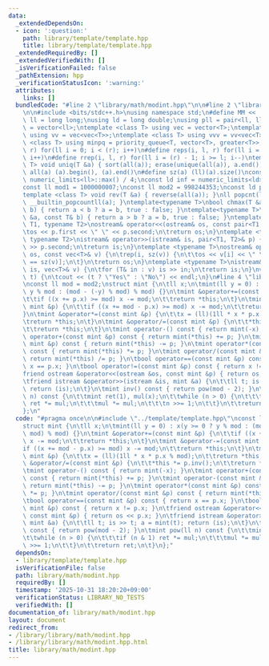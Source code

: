 ```yaml
---
data:
  _extendedDependsOn:
  - icon: ':question:'
    path: library/template/template.hpp
    title: library/template/template.hpp
  _extendedRequiredBy: []
  _extendedVerifiedWith: []
  _isVerificationFailed: false
  _pathExtension: hpp
  _verificationStatusIcon: ':warning:'
  attributes:
    links: []
  bundledCode: "#line 2 \"library/math/modint.hpp\"\n\n#line 2 \"library/template/template.hpp\"\
    \n\n#include <bits/stdc++.h>\nusing namespace std;\n#define MM << ' ' <<\nusing\
    \ ll = long long;\nusing ld = long double;\nusing pll = pair<ll, ll>;\nusing vl\
    \ = vector<ll>;\ntemplate <class T> using vec = vector<T>;\ntemplate <class T>\
    \ using vv = vec<vec<T>>;\ntemplate <class T> using vvv = vv<vec<T>>;\ntemplate\
    \ <class T> using minpq = priority_queue<T, vector<T>, greater<T>>;\n#define rep(i,\
    \ r) for(ll i = 0; i < (r); i++)\n#define reps(i, l, r) for(ll i = (l); i < (r);\
    \ i++)\n#define rrep(i, l, r) for(ll i = (r) - 1; i >= l; i--)\ntemplate <class\
    \ T> void uniq(T &a) { sort(all(a)); erase(unique(all(a)), a.end()); }\n#define\
    \ all(a) (a).begin(), (a).end()\n#define sz(a) (ll)(a).size()\nconst ll INF =\
    \ numeric_limits<ll>::max() / 4;\nconst ld inf = numeric_limits<ld>::max() / 2;\n\
    const ll mod1 = 1000000007;\nconst ll mod2 = 998244353;\nconst ld pi = 3.141592653589793238;\n\
    template <class T> void rev(T &a) { reverse(all(a)); }\nll popcnt(ll a) { return\
    \ __builtin_popcountll(a); }\ntemplate<typename T>\nbool chmax(T &a, const T&\
    \ b) { return a < b ? a = b, true : false; }\ntemplate<typename T>\nbool chmin(T\
    \ &a, const T& b) { return a > b ? a = b, true : false; }\ntemplate <typename\
    \ T1, typename T2>\nostream& operator<<(ostream& os, const pair<T1, T2>& p) {\n\
    \tos << p.first << \" \" << p.second;\n\treturn os;\n}\ntemplate <typename T1,\
    \ typename T2>\nistream& operator>>(istream& is, pair<T1, T2>& p) {\n\tis >> p.first\
    \ >> p.second;\n\treturn is;\n}\ntemplate <typename T>\nostream& operator<<(ostream&\
    \ os, const vec<T>& v) {\n\trep(i, sz(v)) {\n\t\tos << v[i] << \" \\n\"[i + 1\
    \ == sz(v)];\n\t}\n\treturn os;\n}\ntemplate <typename T>\nistream& operator>>(istream&\
    \ is, vec<T>& v) {\n\tfor (T& in : v) is >> in;\n\treturn is;\n}\nvoid yesno(bool\
    \ t) {\n\tcout << (t ? \"Yes\" : \"No\") << endl;\n}\n#line 4 \"library/math/modint.hpp\"\
    \nconst ll mod = mod2;\nstruct mint {\n\tll x;\n\tmint(ll y = 0) : x(y >= 0 ?\
    \ y % mod : (mod - (-y) % mod) % mod) {}\n\tmint &operator+=(const mint &p) {\n\
    \t\tif ((x += p.x) >= mod) x -= mod;\n\t\treturn *this;\n\t}\n\tmint &operator-=(const\
    \ mint &p) {\n\t\tif ((x += mod - p.x) >= mod) x -= mod;\n\t\treturn *this;\n\t\
    }\n\tmint &operator*=(const mint &p) {\n\t\tx = (ll)(1ll * x * p.x % mod);\n\t\
    \treturn *this;\n\t}\n\tmint &operator/=(const mint &p) {\n\t\t*this *= p.inv();\n\
    \t\treturn *this;\n\t}\n\tmint operator-() const { return mint(-x); }\n\tmint\
    \ operator+(const mint &p) const { return mint(*this) += p; }\n\tmint operator-(const\
    \ mint &p) const { return mint(*this) -= p; }\n\tmint operator*(const mint &p)\
    \ const { return mint(*this) *= p; }\n\tmint operator/(const mint &p) const {\
    \ return mint(*this) /= p; }\n\tbool operator==(const mint &p) const { return\
    \ x == p.x; }\n\tbool operator!=(const mint &p) const { return x != p.x; }\n\t\
    friend ostream &operator<<(ostream &os, const mint &p) { return os << p.x; }\n\
    \tfriend istream &operator>>(istream &is, mint &a) {\n\t\tll t; is >> t; a = mint(t);\
    \ return (is);\n\t}\n\tmint inv() const { return pow(mod - 2); }\n\tmint pow(ll\
    \ n) const {\n\t\tmint ret(1), mul(x);\n\t\twhile (n > 0) {\n\t\t\tif (n & 1)\
    \ ret *= mul;\n\t\t\tmul *= mul;\n\t\t\tn >>= 1;\n\t\t}\n\t\treturn ret;\n\t}\n\
    };\n"
  code: "#pragma once\n\n#include \"../template/template.hpp\"\nconst ll mod = mod2;\n\
    struct mint {\n\tll x;\n\tmint(ll y = 0) : x(y >= 0 ? y % mod : (mod - (-y) %\
    \ mod) % mod) {}\n\tmint &operator+=(const mint &p) {\n\t\tif ((x += p.x) >= mod)\
    \ x -= mod;\n\t\treturn *this;\n\t}\n\tmint &operator-=(const mint &p) {\n\t\t\
    if ((x += mod - p.x) >= mod) x -= mod;\n\t\treturn *this;\n\t}\n\tmint &operator*=(const\
    \ mint &p) {\n\t\tx = (ll)(1ll * x * p.x % mod);\n\t\treturn *this;\n\t}\n\tmint\
    \ &operator/=(const mint &p) {\n\t\t*this *= p.inv();\n\t\treturn *this;\n\t}\n\
    \tmint operator-() const { return mint(-x); }\n\tmint operator+(const mint &p)\
    \ const { return mint(*this) += p; }\n\tmint operator-(const mint &p) const {\
    \ return mint(*this) -= p; }\n\tmint operator*(const mint &p) const { return mint(*this)\
    \ *= p; }\n\tmint operator/(const mint &p) const { return mint(*this) /= p; }\n\
    \tbool operator==(const mint &p) const { return x == p.x; }\n\tbool operator!=(const\
    \ mint &p) const { return x != p.x; }\n\tfriend ostream &operator<<(ostream &os,\
    \ const mint &p) { return os << p.x; }\n\tfriend istream &operator>>(istream &is,\
    \ mint &a) {\n\t\tll t; is >> t; a = mint(t); return (is);\n\t}\n\tmint inv()\
    \ const { return pow(mod - 2); }\n\tmint pow(ll n) const {\n\t\tmint ret(1), mul(x);\n\
    \t\twhile (n > 0) {\n\t\t\tif (n & 1) ret *= mul;\n\t\t\tmul *= mul;\n\t\t\tn\
    \ >>= 1;\n\t\t}\n\t\treturn ret;\n\t}\n};"
  dependsOn:
  - library/template/template.hpp
  isVerificationFile: false
  path: library/math/modint.hpp
  requiredBy: []
  timestamp: '2025-10-31 18:20:20+09:00'
  verificationStatus: LIBRARY_NO_TESTS
  verifiedWith: []
documentation_of: library/math/modint.hpp
layout: document
redirect_from:
- /library/library/math/modint.hpp
- /library/library/math/modint.hpp.html
title: library/math/modint.hpp
---
```

